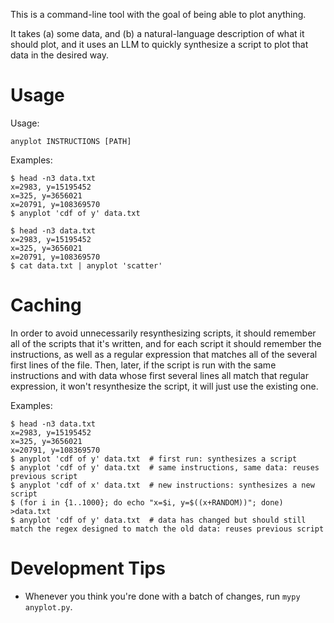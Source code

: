 This is a command-line tool with the goal of being able to plot anything.

It takes (a) some data, and (b) a natural-language description of what it should plot, and it uses an LLM to quickly synthesize a script to plot that data in the desired way.

# Usage

Usage:

    anyplot INSTRUCTIONS [PATH]

Examples:

    $ head -n3 data.txt
    x=2983, y=15195452
    x=325, y=3656021
    x=20791, y=108369570
    $ anyplot 'cdf of y' data.txt

    $ head -n3 data.txt
    x=2983, y=15195452
    x=325, y=3656021
    x=20791, y=108369570
    $ cat data.txt | anyplot 'scatter'

# Caching

In order to avoid unnecessarily resynthesizing scripts, it should remember all of the scripts that it's written, and for each script it should remember the instructions, as well as a regular expression that matches all of the several first lines of the file. Then, later, if the script is run with the same instructions and with data whose first several lines all match that regular expression, it won't resynthesize the script, it will just use the existing one.

Examples:

    $ head -n3 data.txt
    x=2983, y=15195452
    x=325, y=3656021
    x=20791, y=108369570
    $ anyplot 'cdf of y' data.txt  # first run: synthesizes a script
    $ anyplot 'cdf of y' data.txt  # same instructions, same data: reuses previous script
    $ anyplot 'cdf of x' data.txt  # new instructions: synthesizes a new script
    $ (for i in {1..1000}; do echo "x=$i, y=$((x+RANDOM))"; done) >data.txt
    $ anyplot 'cdf of y' data.txt  # data has changed but should still match the regex designed to match the old data: reuses previous script

# Development Tips

- Whenever you think you're done with a batch of changes, run `mypy anyplot.py`.
